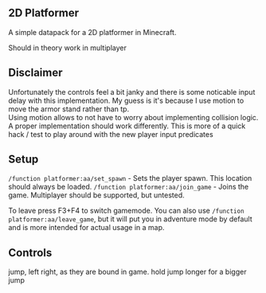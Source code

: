 ## 2D Platformer

A simple datapack for a 2D platformer in Minecraft.

Should in theory work in multiplayer

## Disclaimer

Unfortunately the controls feel a bit janky and there is some noticable input delay with this
implementation. My guess is it's because I use motion to move the armor stand rather than tp.  
Using motion allows to not have to worry about implementing collision logic. A proper implementation
should work differently. This is more of a quick hack / test to play around with the new player
input predicates

## Setup

`/function platformer:aa/set_spawn` - Sets the player spawn. This location should always be loaded.
`/function platformer:aa/join_game` - Joins the game. Multiplayer should be supported, but untested.

To leave press F3+F4 to switch gamemode.
You can also use `/function platformer:aa/leave_game`, but it will put you in adventure mode by
default and is more intended for actual usage in a map.

## Controls

jump, left right, as they are bound in game.
hold jump longer for a bigger jump